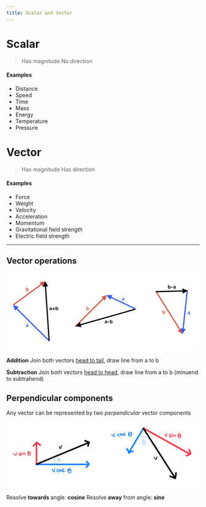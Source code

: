 ```yaml
---
title: Scalar and Vector
---
```


# Scalar

> Has magnitude
> No direction

#### Examples
- Distance
- Speed
- Time
- Mass
- Energy
- Temperature
- Pressure

# Vector

> Has magnitude
> Has direction

#### Examples
- Force
- Weight
- Velocity
- Acceleration
- Momentum
- Gravitational field strength
- Electric field strength

---

## Vector operations

![Vector addition and subtraction](/src/assets/images/a-level/physics/vector-addition-subtraction.png)

**Addition**
Join both vectors <u>head to tail</u>,
draw line from a to b

**Subtraction**
Join both vectors <u>head to head</u>,
draw line from a to b (minuend to subtrahend)

## Perpendicular components

Any vector can be represented by two *perpendicular* vector components

![Vector components](/src/assets/images/a-level/physics/vector-components.png)

Resolve **towards** angle: **cosine**
Resolve **away** from angle: **sine**
